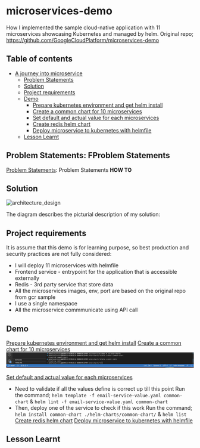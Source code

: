 # microservices-demo
How I implemented the sample cloud-native application with 11 microservices showcasing Kubernetes and managed by helm. Original repo; https://github.com/GoogleCloudPlatform/microservices-demo


## Table of contents
<!-- TOC -->
* [A journey into microservice](#a-journey-into-microservices)
  * [Problem Statements](#problem-Statements)
  * [Solution](#solution)
  * [Project requirements](#project-requirements)
  * [Demo](#demo)
    * [Prepare kubernetes environment and get helm install](#prepare-k8s-env-and-get-helm-install)
    * [Create a common chart for 10 microservices](#create-a-common-chart-for-10-microservices)
    * [Set default and actual value for each microservices](#set-value-for-each-microservices)
    * [Create redis helm chart](#create-redis-helm-chart)
    * [Deploy microservice to kubernetes with helmfile](#deploy-microservice-to-kubernetes-with-helmfile)
  * [Lesson Learnt](#Lessons)
<!-- TOC -->

## Problem Statements: FProblem Statements

[Problem Statements](problems): Problem Statements **HOW TO**


## Solution

![architecture_design](docs/design.svg)

The diagram describes the picturial description of my solution:

## Project requirements
It is assume that this demo is for learning purpose, so best production and security practices are not fully considered:
- I will deploy 11 microservices with helmfile
- Frontend service - entrypoint for the application that is accessible externally
- Redis - 3rd party service that store data
- All the microservices images, env, port are based on the original repo from gcr sample
- I use a single namespace
- All the microservice commmunicate using API call

## Demo
[Prepare kubernetes environment and get helm install](#prepare-k8s-env-and-get-helm-install)
[Create a common chart for 10 microservices](#create-a-common-chart-for-10-microservices)
![screenshot_helm_create](docs/helm-create.png)


[Set default and actual value for each microservices](#set-value-for-each-microservices)

  - Need to validate if all the values define is correct up till this point
  Run the command; ```helm template -f email-service-value.yaml common-chart``` & ```helm lint -f email-service-value.yaml common-chart```
  - Then, deploy one of the service to check if this work
  Run the command; ```helm install common-chart ./helm-charts/common-chart/``` & ```helm list```
[Create redis helm chart](#create-redis-helm-chart)
[Deploy microservice to kubernetes with helmfile](#deploy-microservice-to-kubernetes-with-helmfile)

## Lesson Learnt